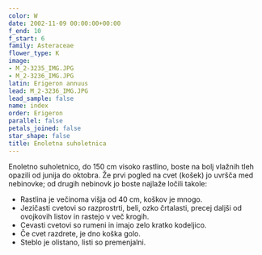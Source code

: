 ```yaml
---
color: W
date: 2002-11-09 00:00:00+00:00
f_end: 10
f_start: 6
family: Asteraceae
flower_type: K
image:
- M_2-3235_IMG.JPG
- M_2-3236_IMG.JPG
latin: Erigeron annuus
lead: M_2-3236_IMG.JPG
lead_sample: false
name: index
order: Erigeron
parallel: false
petals_joined: false
star_shape: false
title: Enoletna suholetnica
---
```

Enoletno suholetnico, do 150 cm visoko rastlino, boste na bolj vlažnih tleh opazili od junija do oktobra. Že prvi pogled na cvet (košek) jo uvršča med nebinovke; od drugih nebinovk jo boste najlaže ločili takole:

-   Rastlina je večinoma višja od 40 cm, koškov je mnogo.
-   Jezičasti cvetovi so razprostrti, beli, ozko črtalasti, precej daljši od ovojkovih listov in rastejo v več krogih.
-   Cevasti cvetovi so rumeni in imajo zelo kratko kodeljico.
-   Če cvet razdrete, je dno koška golo.
-   Steblo je olistano, listi so premenjalni.

